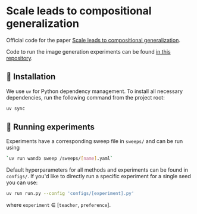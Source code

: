 # Scale leads to compositional generalization

Official code for the paper [Scale leads to compositional generalization](https://arxiv.org/abs/2507.07207).

Code to run the image generation experiments can be found [in this repository](https://github.com/florian-toll/compgen-vision).


## 🚧 Installation

We use `uv` for Python dependency management.
To install all necessary dependencies, run the following command from the project root:

```bash
uv sync 
```

## 🧪 Running experiments

Experiments have a corresponding sweep file in `sweeps/` and can be run using
```bash
`uv run wandb sweep /sweeps/[name].yaml`
```
Default hyperparameters for all methods and experiments can be found in `configs/`.
If you'd like to directly run a specific experiment for a single seed you can use:

```bash
uv run run.py --config 'configs/[experiment].py'
```

where `experiment` $\in$ [`teacher`, `preference`].
